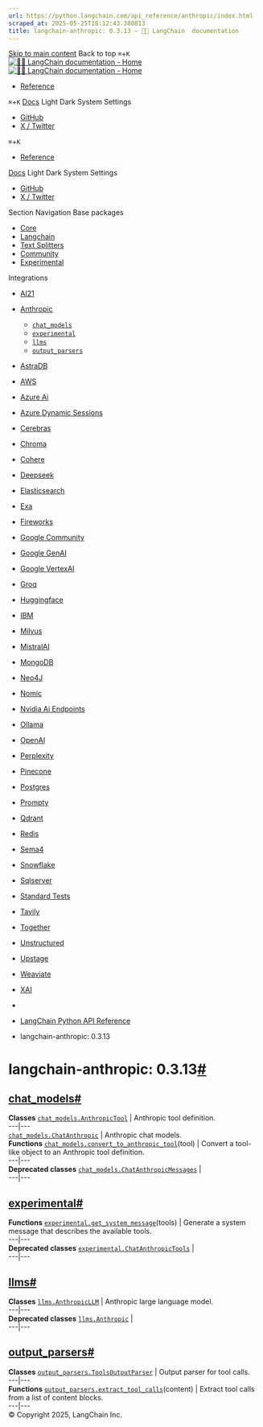 ```yaml
---
url: https://python.langchain.com/api_reference/anthropic/index.html
scraped_at: 2025-05-25T18:12:43.380813
title: langchain-anthropic: 0.3.13 — 🦜🔗 LangChain  documentation
---
```


[Skip to main content](https://python.langchain.com/api_reference/anthropic/index.html#main-content)
Back to top `⌘`+`K`
[ ![🦜🔗 LangChain documentation - Home](https://python.langchain.com/api_reference/_static/wordmark-api.svg) ![🦜🔗 LangChain documentation - Home](https://python.langchain.com/api_reference/_static/wordmark-api-dark.svg) ](https://python.langchain.com/api_reference/index.html)
  * [ Reference ](https://python.langchain.com/api_reference/reference.html)


`⌘`+`K`
[Docs](https://python.langchain.com/)
Light Dark System Settings
  * [ GitHub](https://github.com/langchain-ai/langchain)
  * [ X / Twitter](https://twitter.com/langchainai)


`⌘`+`K`
  * [ Reference ](https://python.langchain.com/api_reference/reference.html)


[Docs](https://python.langchain.com/)
Light Dark System Settings
  * [ GitHub](https://github.com/langchain-ai/langchain)
  * [ X / Twitter](https://twitter.com/langchainai)


Section Navigation
Base packages
  * [Core](https://python.langchain.com/api_reference/core/index.html)
  * [Langchain](https://python.langchain.com/api_reference/langchain/index.html)
  * [Text Splitters](https://python.langchain.com/api_reference/text_splitters/index.html)
  * [Community](https://python.langchain.com/api_reference/community/index.html)
  * [Experimental](https://python.langchain.com/api_reference/experimental/index.html)


Integrations
  * [AI21](https://python.langchain.com/api_reference/ai21/index.html)
  * [Anthropic](https://python.langchain.com/api_reference/anthropic/index.html)
    * [`chat_models`](https://python.langchain.com/api_reference/anthropic/chat_models.html)
    * [`experimental`](https://python.langchain.com/api_reference/anthropic/experimental.html)
    * [`llms`](https://python.langchain.com/api_reference/anthropic/llms.html)
    * [`output_parsers`](https://python.langchain.com/api_reference/anthropic/output_parsers.html)
  * [AstraDB](https://python.langchain.com/api_reference/astradb/index.html)
  * [AWS](https://python.langchain.com/api_reference/aws/index.html)
  * [Azure Ai](https://python.langchain.com/api_reference/azure_ai/index.html)
  * [Azure Dynamic Sessions](https://python.langchain.com/api_reference/azure_dynamic_sessions/index.html)
  * [Cerebras](https://python.langchain.com/api_reference/cerebras/index.html)
  * [Chroma](https://python.langchain.com/api_reference/chroma/index.html)
  * [Cohere](https://python.langchain.com/api_reference/cohere/index.html)
  * [Deepseek](https://python.langchain.com/api_reference/deepseek/index.html)
  * [Elasticsearch](https://python.langchain.com/api_reference/elasticsearch/index.html)
  * [Exa](https://python.langchain.com/api_reference/exa/index.html)
  * [Fireworks](https://python.langchain.com/api_reference/fireworks/index.html)
  * [Google Community](https://python.langchain.com/api_reference/google_community/index.html)
  * [Google GenAI](https://python.langchain.com/api_reference/google_genai/index.html)
  * [Google VertexAI](https://python.langchain.com/api_reference/google_vertexai/index.html)
  * [Groq](https://python.langchain.com/api_reference/groq/index.html)
  * [Huggingface](https://python.langchain.com/api_reference/huggingface/index.html)
  * [IBM](https://python.langchain.com/api_reference/ibm/index.html)
  * [Milvus](https://python.langchain.com/api_reference/milvus/index.html)
  * [MistralAI](https://python.langchain.com/api_reference/mistralai/index.html)
  * [MongoDB](https://python.langchain.com/api_reference/mongodb/index.html)
  * [Neo4J](https://python.langchain.com/api_reference/neo4j/index.html)
  * [Nomic](https://python.langchain.com/api_reference/nomic/index.html)
  * [Nvidia Ai Endpoints](https://python.langchain.com/api_reference/nvidia_ai_endpoints/index.html)
  * [Ollama](https://python.langchain.com/api_reference/ollama/index.html)
  * [OpenAI](https://python.langchain.com/api_reference/openai/index.html)
  * [Perplexity](https://python.langchain.com/api_reference/perplexity/index.html)
  * [Pinecone](https://python.langchain.com/api_reference/pinecone/index.html)
  * [Postgres](https://python.langchain.com/api_reference/postgres/index.html)
  * [Prompty](https://python.langchain.com/api_reference/prompty/index.html)
  * [Qdrant](https://python.langchain.com/api_reference/qdrant/index.html)
  * [Redis](https://python.langchain.com/api_reference/redis/index.html)
  * [Sema4](https://python.langchain.com/api_reference/sema4/index.html)
  * [Snowflake](https://python.langchain.com/api_reference/snowflake/index.html)
  * [Sqlserver](https://python.langchain.com/api_reference/sqlserver/index.html)
  * [Standard Tests](https://python.langchain.com/api_reference/standard_tests/index.html)
  * [Tavily](https://python.langchain.com/api_reference/tavily/index.html)
  * [Together](https://python.langchain.com/api_reference/together/index.html)
  * [Unstructured](https://python.langchain.com/api_reference/unstructured/index.html)
  * [Upstage](https://python.langchain.com/api_reference/upstage/index.html)
  * [Weaviate](https://python.langchain.com/api_reference/weaviate/index.html)
  * [XAI](https://python.langchain.com/api_reference/xai/index.html)


  * [ ](https://python.langchain.com/api_reference/index.html)
  * [LangChain Python API Reference](https://python.langchain.com/api_reference/reference.html)
  * langchain-anthropic: 0.3.13


# langchain-anthropic: 0.3.13[#](https://python.langchain.com/api_reference/anthropic/index.html#module-langchain_anthropic "Link to this heading")
## [chat_models](https://python.langchain.com/api_reference/anthropic/chat_models.html#langchain-anthropic-chat-models)[#](https://python.langchain.com/api_reference/anthropic/index.html#langchain-anthropic-chat-models "Link to this heading")
**Classes**
[`chat_models.AnthropicTool`](https://python.langchain.com/api_reference/anthropic/chat_models/langchain_anthropic.chat_models.AnthropicTool.html#langchain_anthropic.chat_models.AnthropicTool "langchain_anthropic.chat_models.AnthropicTool") | Anthropic tool definition.  
---|---  
[`chat_models.ChatAnthropic`](https://python.langchain.com/api_reference/anthropic/chat_models/langchain_anthropic.chat_models.ChatAnthropic.html#langchain_anthropic.chat_models.ChatAnthropic "langchain_anthropic.chat_models.ChatAnthropic") | Anthropic chat models.  
**Functions**
[`chat_models.convert_to_anthropic_tool`](https://python.langchain.com/api_reference/anthropic/chat_models/langchain_anthropic.chat_models.convert_to_anthropic_tool.html#langchain_anthropic.chat_models.convert_to_anthropic_tool "langchain_anthropic.chat_models.convert_to_anthropic_tool")(tool) | Convert a tool-like object to an Anthropic tool definition.  
---|---  
**Deprecated classes**
[`chat_models.ChatAnthropicMessages`](https://python.langchain.com/api_reference/anthropic/chat_models/langchain_anthropic.chat_models.ChatAnthropicMessages.html#langchain_anthropic.chat_models.ChatAnthropicMessages "langchain_anthropic.chat_models.ChatAnthropicMessages") |   
---|---  
## [experimental](https://python.langchain.com/api_reference/anthropic/experimental.html#langchain-anthropic-experimental)[#](https://python.langchain.com/api_reference/anthropic/index.html#langchain-anthropic-experimental "Link to this heading")
**Functions**
[`experimental.get_system_message`](https://python.langchain.com/api_reference/anthropic/experimental/langchain_anthropic.experimental.get_system_message.html#langchain_anthropic.experimental.get_system_message "langchain_anthropic.experimental.get_system_message")(tools) | Generate a system message that describes the available tools.  
---|---  
**Deprecated classes**
[`experimental.ChatAnthropicTools`](https://python.langchain.com/api_reference/anthropic/experimental/langchain_anthropic.experimental.ChatAnthropicTools.html#langchain_anthropic.experimental.ChatAnthropicTools "langchain_anthropic.experimental.ChatAnthropicTools") |   
---|---  
## [llms](https://python.langchain.com/api_reference/anthropic/llms.html#langchain-anthropic-llms)[#](https://python.langchain.com/api_reference/anthropic/index.html#langchain-anthropic-llms "Link to this heading")
**Classes**
[`llms.AnthropicLLM`](https://python.langchain.com/api_reference/anthropic/llms/langchain_anthropic.llms.AnthropicLLM.html#langchain_anthropic.llms.AnthropicLLM "langchain_anthropic.llms.AnthropicLLM") | Anthropic large language model.  
---|---  
**Deprecated classes**
[`llms.Anthropic`](https://python.langchain.com/api_reference/anthropic/llms/langchain_anthropic.llms.Anthropic.html#langchain_anthropic.llms.Anthropic "langchain_anthropic.llms.Anthropic") |   
---|---  
## [output_parsers](https://python.langchain.com/api_reference/anthropic/output_parsers.html#langchain-anthropic-output-parsers)[#](https://python.langchain.com/api_reference/anthropic/index.html#langchain-anthropic-output-parsers "Link to this heading")
**Classes**
[`output_parsers.ToolsOutputParser`](https://python.langchain.com/api_reference/anthropic/output_parsers/langchain_anthropic.output_parsers.ToolsOutputParser.html#langchain_anthropic.output_parsers.ToolsOutputParser "langchain_anthropic.output_parsers.ToolsOutputParser") | Output parser for tool calls.  
---|---  
**Functions**
[`output_parsers.extract_tool_calls`](https://python.langchain.com/api_reference/anthropic/output_parsers/langchain_anthropic.output_parsers.extract_tool_calls.html#langchain_anthropic.output_parsers.extract_tool_calls "langchain_anthropic.output_parsers.extract_tool_calls")(content) | Extract tool calls from a list of content blocks.  
---|---  
© Copyright 2025, LangChain Inc. 

